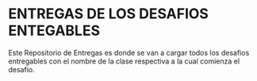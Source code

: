 # ENTREGAS DE LOS DESAFIOS ENTEGABLES

Este Repositorio de Entregas es donde se van a cargar todos los desafios entregables con el nombre de la clase respectiva a la cual comienza el desafio.
